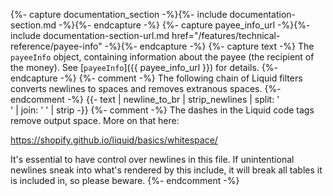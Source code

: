 {%- capture documentation_section -%}{%- include documentation-section.md -%}{%- endcapture -%}
{%- capture payee_info_url -%}{%- include documentation-section-url.md href="/features/technical-reference/payee-info" -%}{%- endcapture -%}
{%- capture text -%}
The `payeeInfo` object, containing information about the payee (the recipient of
the money). See [`payeeInfo`]({{ payee_info_url }}) for details.
{%- endcapture -%}
{%- comment -%}
The following chain of Liquid filters converts newlines to spaces and removes
extranous spaces.
{%- endcomment -%}
{{- text | newline_to_br | strip_newlines | split: '<br />' | join: ' ' | strip -}}
{%- comment -%}
The dashes in the Liquid code tags remove output space. More on that here:

<https://shopify.github.io/liquid/basics/whitespace/>

It's essential to have control over newlines in this file. If unintentional
newlines sneak into what's rendered by this include, it will break all tables
it is included in, so please beware.
{%- endcomment -%}
